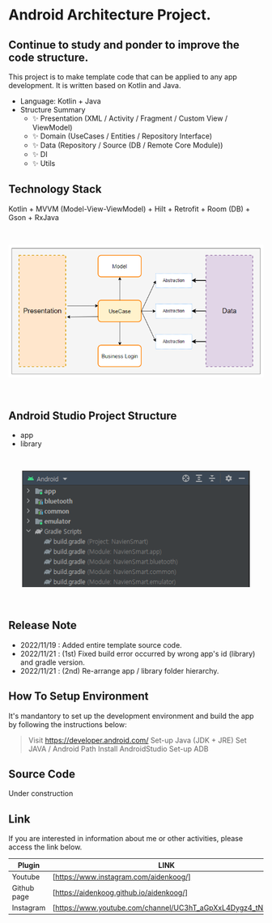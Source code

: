 # Android Architecture Project.
## Continue to study and ponder to improve the code structure.


This project is to make template code that can be applied to any app development.
It is written based on Kotlin and Java.

- Language: Kotlin + Java
- Structure Summary
    - ✨ Presentation (XML / Activity / Fragment / Custom View / ViewModel)
    - ✨ Domain (UseCases / Entities / Repository Interface)
    - ✨ Data (Repository / Source (DB / Remote Core Module))
    - ✨ DI
    - ✨ Utils

## Technology Stack
Kotlin + MVVM (Model-View-ViewModel) + Hilt + Retrofit + Room (DB) + Gson + RxJava

<br>
<p align="center">
  <img src="diagram.png" width="750"/>
</p>
<br>

## Android Studio Project Structure
- app
- library

<br>
<p align="center">
  <img src="project_structure.png" width="450"/>
</p>
<br>

## Release Note

- 2022/11/19 : Added entire template source code.
- 2022/11/21 : (1st) Fixed build error occurred by wrong app's id (library) and gradle version.
- 2022/11/21 : (2nd) Re-arrange app / library folder hierarchy.


## How To Setup Environment

It's mandantory to set up the development environment and build the app by following the instructions below:

> Visit https://developer.android.com/
> Set-up Java (JDK + JRE)
> Set JAVA / Android Path
> Install AndroidStudio
> Set-up ADB

## Source Code

Under construction

## Link

If you are interested in information about me or other activities, please access the link below.

| Plugin | LINK |
| ------ | ------ |
| Youtube | [https://www.instagram.com/aidenkoog/] |
| Github page | [https://aidenkoog.github.io/aidenkoog/] |
| Instagram | [https://www.youtube.com/channel/UC3hT_aGpXxL4Dygz4_tNVQA] |


